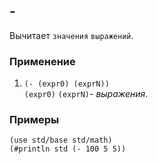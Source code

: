 ## -
Вычитает `значения` `выражений`.

### Применение

1. `(- (expr0) (exprN))`<br>
`(expr0)` `(exprN)`- _выражения_.

### Примеры

```pihta
(use std/base std/math)
(#println std (- 100 5 5))
```